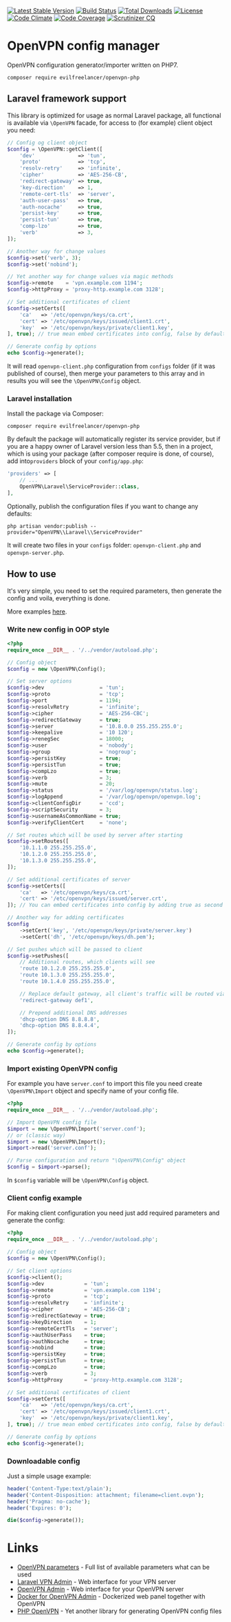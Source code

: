 [![Latest Stable Version](https://poser.pugx.org/evilfreelancer/openvpn-php/v/stable)](https://packagist.org/packages/evilfreelancer/openvpn-php)
[![Build Status](https://travis-ci.org/evilfreelancer/openvpn-php.svg?branch=master)](https://travis-ci.org/EvilFreelancer/openvpn-php)
[![Total Downloads](https://poser.pugx.org/evilfreelancer/openvpn-php/downloads)](https://packagist.org/packages/evilfreelancer/openvpn-php)
[![License](https://poser.pugx.org/evilfreelancer/openvpn-php/license)](https://packagist.org/packages/evilfreelancer/openvpn-php)
[![Code Climate](https://codeclimate.com/github/EvilFreelancer/openvpn-php/badges/gpa.svg)](https://codeclimate.com/github/EvilFreelancer/openvpn-php)
[![Code Coverage](https://scrutinizer-ci.com/g/EvilFreelancer/openvpn-php/badges/coverage.png?b=master)](https://scrutinizer-ci.com/g/EvilFreelancer/openvpn-php/?branch=master)
[![Scrutinizer CQ](https://scrutinizer-ci.com/g/EvilFreelancer/openvpn-php/badges/quality-score.png?b=master)](https://scrutinizer-ci.com/g/EvilFreelancer/openvpn-php/)

# OpenVPN config manager

OpenVPN configuration generator/importer written on PHP7.

    composer require evilfreelancer/openvpn-php

## Laravel framework support

This library is optimized for usage as normal Laravel package, all functional is available via `\OpenVPN` facade,
for access to (for example) client object you need:

```php
// Config og client object
$config = \OpenVPN::getClient([
    'dev'              => 'tun',
    'proto'            => 'tcp',
    'resolv-retry'     => 'infinite',
    'cipher'           => 'AES-256-CB',
    'redirect-gateway' => true,
    'key-direction'    => 1,
    'remote-cert-tls'  => 'server',
    'auth-user-pass'   => true,
    'auth-nocache'     => true,
    'persist-key'      => true,
    'persist-tun'      => true,
    'comp-lzo'         => true,
    'verb'             => 3,
]);

// Another way for change values
$config->set('verb', 3);
$config->set('nobind');

// Yet another way for change values via magic methods
$config->remote    = 'vpn.example.com 1194';
$config->httpProxy = 'proxy-http.example.com 3128';

// Set additional certificates of client
$config->setCerts([
    'ca'   => '/etc/openvpn/keys/ca.crt',
    'cert' => '/etc/openvpn/keys/issued/client1.crt',
    'key'  => '/etc/openvpn/keys/private/client1.key',
], true); // true mean embed certificates into config, false by default

// Generate config by options
echo $config->generate();
```

It will read `openvpn-client.php` configuration from `configs` folder (if it was published of course), then merge your parameters to this
array and in results you will see the `\OpenVPN\Config` object.

### Laravel installation

Install the package via Composer:

    composer require evilfreelancer/openvpn-php

By default the package will automatically register its service provider, but
if you are a happy owner of Laravel version less than 5.5, then in a project, which is using your package
(after composer require is done, of course), add into`providers` block of your `config/app.php`:

```php
'providers' => [
    // ...
    OpenVPN\Laravel\ServiceProvider::class,
],
```

Optionally, publish the configuration files if you want to change any defaults:

    php artisan vendor:publish --provider="OpenVPN\\Laravel\\ServiceProvider"

It will create two files in your `configs` folder: `openvpn-client.php` and `openvpn-server.php`.

## How to use

It's very simple, you need to set the required parameters, then
generate the config and voila, everything is done.

More examples [here](examples).

### Write new config in OOP style

```php
<?php
require_once __DIR__ . '/../vendor/autoload.php';

// Config object
$config = new \OpenVPN\Config();

// Set server options
$config->dev                  = 'tun';
$config->proto                = 'tcp';
$config->port                 = 1194;
$config->resolvRetry          = 'infinite';
$config->cipher               = 'AES-256-CBC';
$config->redirectGateway      = true;
$config->server               = '10.8.0.0 255.255.255.0';
$config->keepalive            = '10 120';
$config->renegSec             = 18000;
$config->user                 = 'nobody';
$config->group                = 'nogroup';
$config->persistKey           = true;
$config->persistTun           = true;
$config->compLzo              = true;
$config->verb                 = 3;
$config->mute                 = 20;
$config->status               = '/var/log/openvpn/status.log';
$config->logAppend            = '/var/log/openvpn/openvpn.log';
$config->clientConfigDir      = 'ccd';
$config->scriptSecurity       = 3;
$config->usernameAsCommonName = true;
$config->verifyClientCert     = 'none';

// Set routes which will be used by server after starting
$config->setRoutes([
    '10.1.1.0 255.255.255.0',
    '10.1.2.0 255.255.255.0',
    '10.1.3.0 255.255.255.0',
]);

// Set additional certificates of server
$config->setCerts([
    'ca'   => '/etc/openvpn/keys/ca.crt',
    'cert' => '/etc/openvpn/keys/issued/server.crt',
]); // You can embed certificates into config by adding true as second parameter of setCerts method

// Another way for adding certificates
$config
    ->setCert('key', '/etc/openvpn/keys/private/server.key')
    ->setCert('dh', '/etc/openvpn/keys/dh.pem');

// Set pushes which will be passed to client
$config->setPushes([
    // Additional routes, which clients will see
    'route 10.1.2.0 255.255.255.0',
    'route 10.1.3.0 255.255.255.0',
    'route 10.1.4.0 255.255.255.0',

    // Replace default gateway, all client's traffic will be routed via VPN
    'redirect-gateway def1',

    // Prepend additional DNS addresses    
    'dhcp-option DNS 8.8.8.8', 
    'dhcp-option DNS 8.8.4.4',
]);

// Generate config by options
echo $config->generate();
```

### Import existing OpenVPN config

For example you have `server.conf` to import this file you need create
`\OpenVPN\Import` object and specify name of your config file.

```php
<?php
require_once __DIR__ . '/../vendor/autoload.php';

// Import OpenVPN config file
$import = new \OpenVPN\Import('server.conf');
// or (classic way)
$import = new \OpenVPN\Import();
$import->read('server.conf');

// Parse configuration and return "\OpenVPN\Config" object
$config = $import->parse();
```

In `$config` variable will be `\OpenVPN\Config` object.

### Client config example

For making client configuration you need just add required parameters
and generate the config:

```php
<?php
require_once __DIR__ . '/../vendor/autoload.php';

// Config object
$config = new \OpenVPN\Config();

// Set client options
$config->client();
$config->dev             = 'tun';
$config->remote          = 'vpn.example.com 1194';
$config->proto           = 'tcp';
$config->resolvRetry     = 'infinite';
$config->cipher          = 'AES-256-CB';
$config->redirectGateway = true;
$config->keyDirection    = 1;
$config->remoteCertTls   = 'server';
$config->authUserPass    = true;
$config->authNocache     = true;
$config->nobind          = true;
$config->persistKey      = true;
$config->persistTun      = true;
$config->compLzo         = true;
$config->verb            = 3;
$config->httpProxy       = 'proxy-http.example.com 3128';

// Set additional certificates of client
$config->setCerts([
    'ca'   => '/etc/openvpn/keys/ca.crt',
    'cert' => '/etc/openvpn/keys/issued/client1.crt',
    'key'  => '/etc/openvpn/keys/private/client1.key',
], true); // true mean embed certificates into config, false by default

// Generate config by options
echo $config->generate();
```

### Downloadable config

Just a simple usage example:

```php
header('Content-Type:text/plain');
header('Content-Disposition: attachment; filename=client.ovpn');
header('Pragma: no-cache');
header('Expires: 0');

die($config->generate());
```

# Links

* [OpenVPN parameters](https://openvpn.net/index.php/open-source/documentation/manuals/65-openvpn-20x-manpage.html) - Full list of available parameters what can be used
* [Laravel VPN Admin](https://github.com/Laravel-VPN-Admin) - Web interface for your VPN server
* [OpenVPN Admin](https://github.com/Chocobozzz/OpenVPN-Admin) - Web interface for your OpenVPN server
* [Docker for OpenVPN Admin](https://github.com/EvilFreelancer/docker-openvpn-admin) - Dockerized web panel together with OpenVPN
* [PHP OpenVPN](https://github.com/paranic/openvpn) - Yet another library for generating OpenVPN config files
